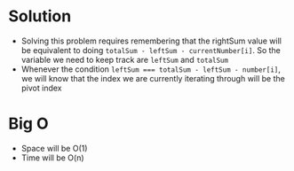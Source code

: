 # Solution
  - Solving this problem requires remembering that the rightSum value will be equivalent to doing `totalSum - leftSum - currentNumber[i]`. So the variable we need to keep track are `leftSum` and `totalSum`
  - Whenever the condition `leftSum === totalSum - leftSum - number[i]`, we will know that the index we are currently iterating through will be the pivot index

# Big O
  - Space will be O(1)
  - Time will be O(n)